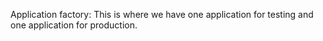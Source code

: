 Application factory: This is where we have one application for testing and one application for production.